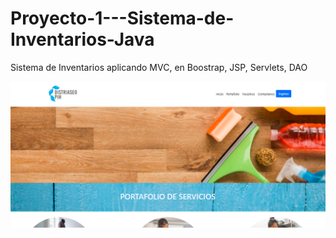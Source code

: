 # Proyecto-1---Sistema-de-Inventarios-Java
Sistema de Inventarios aplicando MVC, en Boostrap, JSP, Servlets, DAO

![](https://github.com/Danielcorzo1996/Proyecto-1---Sistema-de-Inventarios-Java/blob/main/Imagenes%20SIPGAA/1.PNG)

